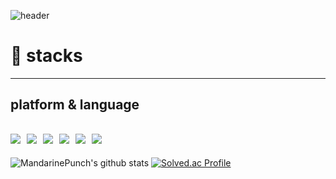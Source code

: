 ![header](https://capsule-render.vercel.app/api?type=waving&color=ff9933&height=300&section=header&text=Mandarine%20Punch&fontSize=90&fontColor=ffffff)

# 🧰 stacks
---
## platform & language
  <img src="https://img.shields.io/badge/Java-027396?style=flat-square&logo=Java&logoColor=white"/>&nbsp; 
  <img src="https://img.shields.io/badge/JavaScript-F7DF1E?style=flat-square&logo=JavaScript&logoColor=black"/>&nbsp;
  <img src="https://img.shields.io/badge/HTML-E34F26?style=flat-square&logo=HTML5&logoColor=white"/>&nbsp;
  <img src="https://img.shields.io/badge/CSS-1572B6?style=flat-square&logo=CSS3&logoColor=white"/>&nbsp;
  <img src="https://img.shields.io/badge/SpringBoot-6DB33F?style=flat-square&logo=SpringBoot&logoColor=white"/>&nbsp;
  <img src="https://img.shields.io/badge/Oracle-F80000?style=flat-square&logo=Oracle&logoColor=white"/> 
---
![MandarinePunch's github stats](https://github-readme-stats.vercel.app/api?username=MandarinePunch&show_icons=true&theme=flag-india)
[![Solved.ac Profile](http://mazassumnida.wtf/api/v2/generate_badge?boj=dudfkr7845)](https://solved.ac/dudfkr7845/)
